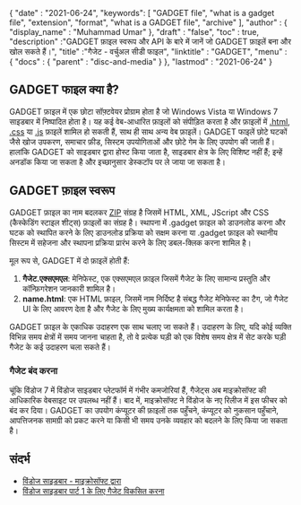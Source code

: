 {
  "date" : "2021-06-24",
  "keywords": [ "GADGET file", "what is a gadget file", "extension", "format", "what is a GADGET file", "archive" ],
  "author" : {
    "display_name" : "Muhammad Umar"
},
  "draft" : "false",
   "toc" : true,
  "description" :"GADGET फ़ाइल स्वरूप और API के बारे में जानें जो GADGET फ़ाइलें बना और खोल सकते हैं।",
  "title" :"गैजेट - वर्चुअल सीडी फाइल",
  "linktitle" : "GADGET",
  "menu" : {
    "docs" : {
      "parent" : "disc-and-media"
}
},
  "lastmod" : "2021-06-24"
}

## GADGET फाइल क्या है?

GADGET फ़ाइल में एक छोटा सॉफ़्टवेयर प्रोग्राम होता है जो Windows Vista या Windows 7 साइडबार में निष्पादित होता है। यह कई वेब-आधारित फ़ाइलों को संपीड़ित करता है और फ़ाइलों में [.html](/hi/web/html/), [.css](/hi/web/css) या [.js](/hi/web/js/) फ़ाइलें शामिल हो सकती हैं, साथ ही साथ अन्य वेब फ़ाइलें। GADGET फाइलें छोटे घटकों जैसे खोज उपकरण, समाचार फ़ीड, सिस्टम उपयोगिताओं और छोटे गेम के लिए उपयोग की जाती हैं। हालांकि GADGET को साइडबार द्वारा होस्ट किया जाता है, साइडबार क्षेत्र के लिए विशिष्ट नहीं हैं; इन्हें अनडॉक किया जा सकता है और इच्छानुसार डेस्कटॉप पर ले जाया जा सकता है।

## GADGET फ़ाइल स्वरूप

GADGET फ़ाइल का नाम बदलकर [ZIP](/hi/compression/zip/) संग्रह है जिसमें HTML, XML, JScript और CSS (कैस्केडिंग स्टाइल शीट्स) फ़ाइलों का संग्रह है। स्थापना में .gadget फ़ाइल को डाउनलोड करना और घटक को स्थापित करने के लिए डाउनलोड प्रक्रिया को सक्षम करना या .gadget फ़ाइल को स्थानीय सिस्टम में सहेजना और स्थापना प्रक्रिया प्रारंभ करने के लिए डबल-क्लिक करना शामिल है।

मूल रूप से, GADGET में दो फ़ाइलें होती हैं:

1. **गैजेट.एक्सएमएल**: मेनिफेस्ट, एक एक्सएमएल फ़ाइल जिसमें गैजेट के लिए सामान्य प्रस्तुति और कॉन्फ़िगरेशन जानकारी शामिल है।
2. **name.html**: एक HTML फ़ाइल, जिसमें नाम निर्दिष्ट है<name> संबद्ध गैजेट मेनिफेस्ट का टैग, जो गैजेट UI के लिए आवरण देता है और गैजेट के लिए मुख्य कार्यक्षमता को शामिल करता है।

GADGET फ़ाइल के एकाधिक उदाहरण एक साथ चलाए जा सकते हैं। उदाहरण के लिए, यदि कोई व्यक्ति विभिन्न समय क्षेत्रों में समय जानना चाहता है, तो वे प्रत्येक घड़ी को एक विशेष समय क्षेत्र में सेट करके घड़ी गैजेट के कई उदाहरण चला सकते हैं।

### गैजेट बंद करना

चूंकि विंडोज 7 में विंडोज साइडबार प्लेटफॉर्म में गंभीर कमजोरियां हैं, गैजेट्स अब माइक्रोसॉफ्ट की आधिकारिक वेबसाइट पर उपलब्ध नहीं हैं। बाद में, माइक्रोसॉफ्ट ने विंडोज के नए रिलीज में इस फीचर को बंद कर दिया। GADGET का उपयोग कंप्यूटर की फ़ाइलों तक पहुँचने, कंप्यूटर को नुकसान पहुँचाने, आपत्तिजनक सामग्री को प्रकट करने या किसी भी समय उनके व्यवहार को बदलने के लिए किया जा सकता है।

## संदर्भ

* [विंडोज साइडबार - माइक्रोसॉफ्ट द्वारा](https://docs.microsoft.com/en-us/previous-versions/windows/desktop/sidebar/-sidebar-entry)
* [विंडोज साइडबार पार्ट 1 के लिए गैजेट विकसित करना](https://docs.microsoft.com/en-us/previous-versions/windows/desktop/sidebar/-sidebar-overview-gdo)


